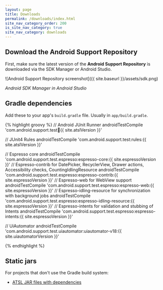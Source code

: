 ```yaml
---
layout: page
title: Downloads
permalink: /downloads/index.html
site_nav_category_order: 200
is_site_nav_category: true
site_nav_category: downloads
---
```


## Download the Android Support Repository

First, make sure the latest version of the **Android Support Repository** is downloaded via the SDK Manager or Android Studio.

![Android Support Repository screenshot]({{ site.baseurl }}/assets/sdk.png)

*Android SDK Manager in Android Studio*

## Gradle dependencies

Add these to your app's `build.gradle` file. Usually in `app/build.gradle`.

{% highlight groovy %}
// Android JUnit Runner
androidTestCompile 'com.android.support.test:runner:{{ site.atslVersion }}'

// JUnit4 Rules
androidTestCompile 'com.android.support.test:rules:{{ site.atslVersion }}'

// Espresso core
androidTestCompile 'com.android.support.test.espresso:espresso-core:{{ site.espressoVersion }}'
// Espresso-contrib for DatePicker, RecyclerView, Drawer actions, Accessibility checks, CountingIdlingResource
androidTestCompile 'com.android.support.test.espresso:espresso-contrib:{{ site.espressoVersion }}'
// Espresso-web for WebView support
androidTestCompile 'com.android.support.test.espresso:espresso-web:{{ site.espressoVersion }}'
// Espresso-idling-resource for synchronization with background jobs
androidTestCompile 'com.android.support.test.espresso:espresso-idling-resource:{{ site.espressoVersion }}'
// Espresso-intents for validation and stubbing of Intents
androidTestCompile 'com.android.support.test.espresso:espresso-intents:{{ site.espressoVersion }}'

// UiAutomator
androidTestCompile 'com.android.support.test.uiautomator:uiautomator-v18:{{ site.uiautomatorVersion }}'

{% endhighlight %}


## Static jars

For projects that don't use the Gradle build system:

- [ATSL JAR files with dependencies](https://github.com/googlesamples/android-testing/tree/master/ui/espresso/BasicSampleBundled/libs)

